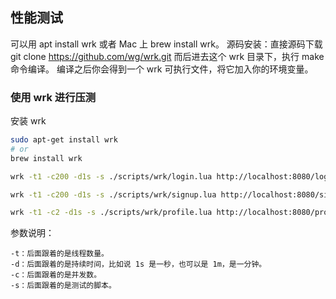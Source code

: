 ## 性能测试

可以用 apt install wrk 或者 Mac 上 brew install wrk。
源码安装：直接源码下载 git clone https://github.com/wg/wrk.git
而后进去这个 wrk 目录下，执行 make 命令编译。
编译之后你会得到一个 wrk 可执行文件，将它加入你的环境变量。

### 使用 wrk 进行压测
安装 wrk
```bash
sudo apt-get install wrk
# or
brew install wrk
```

```bash
wrk -t1 -c200 -d1s -s ./scripts/wrk/login.lua http://localhost:8080/login

wrk -t1 -c200 -d1s -s ./scripts/wrk/signup.lua http://localhost:8080/signup

wrk -t1 -c2 -d1s -s ./scripts/wrk/profile.lua http://localhost:8080/profile
```

参数说明：
```text
-t：后面跟着的是线程数量。
-d：后面跟着的是持续时间，比如说 1s 是一秒，也可以是 1m，是一分钟。
-c：后面跟着的是并发数。
-s：后面跟着的是测试的脚本。
```
